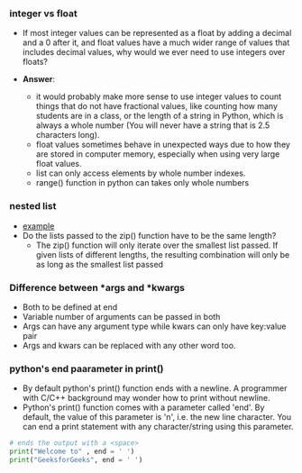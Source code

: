 
### integer vs float

- If most integer values can be represented as a float by adding a decimal and a 0 after it, and float values have a much wider range of values that includes decimal values, why would we ever need to use integers over floats?

- **Answer**:
  - it would  probably make more sense to use integer values to count things that do not have fractional values, like counting how many students are in a class, or the length of a string in Python, which is always a whole number (You will never have a string that is 2.5 characters long).
  - float values sometimes behave in unexpected ways due to how they are stored in computer memory, especially when using very large float values.
  - list can only access elements by whole number indexes.
  - range() function in python can takes only whole numbers


### nested list
- [example](https://github.com/nitops/python-practice/blob/main/1_basic_pyhon/3_lists/1.2_nested_list_example.py)
- Do the lists passed to the zip() function have to be the same length?
  - The zip() function will only iterate over the smallest list passed. If given lists of different lengths, the resulting combination will only be as long as the smallest list passed

### Difference between *args and *kwargs
 
- Both to be defined at end
- Variable number of arguments can be passed in both
- Args can have any argument type while kwars can only have key:value pair
- Args and kwars can be replaced with any other word too.

### python's end paarameter in print()

- By default python's print() function ends with a newline. A programmer with C/C++ background may wonder how to print without newline.
- Python's print() function comes with a parameter called 'end'. By default, the value of this parameter is 'n', i.e. the new line character. You can end a print statement with any character/string using this parameter.

```python
# ends the output with a <space>
print("Welcome to" , end = ' ')
print("GeeksforGeeks", end = ' ')
```
